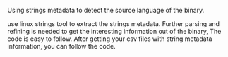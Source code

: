 Using strings metadata to detect the source language of the binary.

use linux strings tool to extract the strings metadata. 
Further parsing and refining is needed to get the interesting information out of the binary,
The code is easy to follow. After getting your csv files with string metadata information, you can follow the code.
